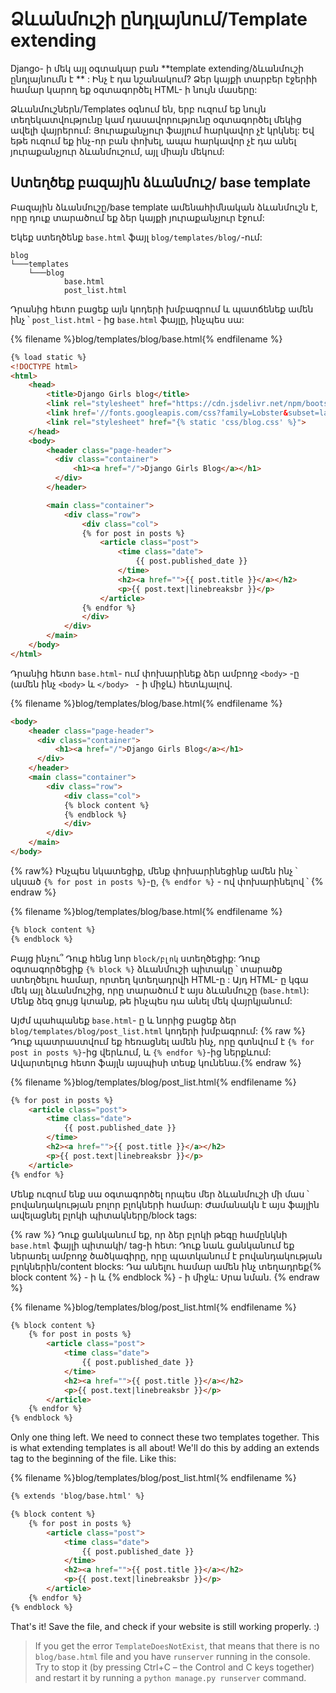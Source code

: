# Ձևանմուշի ընդլայնում/Template extending

Django- ի մեկ այլ օգտակար բան **template extending/ձևանմուշի ընդլայնումն է ** : Ինչ է դա նշանակում? Ձեր կայքի տարբեր էջերիի համար կարող եք օգտագործել HTML- ի նույն մասերը: 

Ձևանմուշներն/Templates օգնում են, երբ ուզում եք նույն տեղեկատվությունը կամ դասավորությունը օգտագործել մեկից ավելի վայրերում: Յուրաքանչյուր ֆայլում հարկավոր չէ կրկնել: Եվ եթե ուզում եք ինչ-որ բան փոխել, ապա հարկավոր չէ դա անել յուրաքանչյուր ձևանմուշում, այլ միայն մեկում:

## Ստեղծեք բազային ձևանմուշ/ base template

Բազային ձևանմուշը/base template ամենահիմնական ձևանմուշն է, որը դուք տարածում եք ձեր կայքի յուրաքանչյուր էջում:

Եկեք ստեղծենք `base.html` ֆայլ `blog/templates/blog/`-ում:

    blog
    └───templates
        └───blog
                base.html
                post_list.html
    

Դրանից հետո բացեք այն կոդերի խմբագրում և պատճենեք ամեն ինչ ՝ `post_list.html` - ից `base.html` ֆայլը, ինչպես սա:

{% filename %}blog/templates/blog/base.html{% endfilename %}

```html
{% load static %}
<!DOCTYPE html>
<html>
    <head>
        <title>Django Girls blog</title>
        <link rel="stylesheet" href="https://cdn.jsdelivr.net/npm/bootstrap@4.5.3/dist/css/bootstrap.min.css" integrity="sha384-TX8t27EcRE3e/ihU7zmQxVncDAy5uIKz4rEkgIXeMed4M0jlfIDPvg6uqKI2xXr2" crossorigin="anonymous">
        <link href='//fonts.googleapis.com/css?family=Lobster&subset=latin,latin-ext' rel='stylesheet' type='text/css'>
        <link rel="stylesheet" href="{% static 'css/blog.css' %}">
    </head>
    <body>
        <header class="page-header">
          <div class="container">
              <h1><a href="/">Django Girls Blog</a></h1>
          </div>
        </header>

        <main class="container">
            <div class="row">
                <div class="col">
                {% for post in posts %}
                    <article class="post">
                        <time class="date">
                            {{ post.published_date }}
                        </time>
                        <h2><a href="">{{ post.title }}</a></h2>
                        <p>{{ post.text|linebreaksbr }}</p>
                    </article>
                {% endfor %}
                </div>
            </div>
        </main>
    </body>
</html>
```

Դրանից հետո `base.html`- ում փոխարինեք ձեր ամբողջ `<body>` -ը (ամեն ինչ `<body>` և `</body> ` - ի միջև) հետևյալով.

{% filename %}blog/templates/blog/base.html{% endfilename %}

```html
<body>
    <header class="page-header">
      <div class="container">
          <h1><a href="/">Django Girls Blog</a></h1>
      </div>
    </header>
    <main class="container">
        <div class="row">
            <div class="col">
            {% block content %}
            {% endblock %}
            </div>
        </div>
    </main>
</body>
```

{% raw%} Ինչպես նկատեցիք, մենք փոխարինեցինք ամեն ինչ ՝ սկսած `{% for post in posts %}`-ը, `{% endfor %}` - ով փոխարինելով ՝ {% endraw %}

{% filename %}blog/templates/blog/base.html{% endfilename %}

```html
{% block content %}
{% endblock %}
```

Բայց ինչու՞ Դուք հենց նոր `block/բլոկ` ստեղծեցիք: Դուք օգտագործեցիք `{% block %}` ձևանմուշի պիտակը ՝ տարածք ստեղծելու համար, որտեղ կտեղադրվի HTML-ը : Այդ HTML- ը կգա մեկ այլ ձևանմուշից, որը տարածում է այս ձևանմուշը (`base.html`): Մենք ձեզ ցույց կտանք, թե ինչպես դա անել մեկ վայրկյանում:

Այժմ պահպանեք `base.html`- ը և նորից բացեք ձեր `blog/templates/blog/post_list.html` կոդերի խմբագրում: {% raw %}Դուք պատրաստվում եք հեռացնել ամեն ինչ, որը գտնվում է `{% for post in posts %}`-ից վերևում, և `{% endfor %}`-ից ներքևում: Ավարտելուց հետո ֆայլն այսպիսի տեսք կունենա.{% endraw %}

{% filename %}blog/templates/blog/post_list.html{% endfilename %}

```html
{% for post in posts %}
    <article class="post">
        <time class="date">
            {{ post.published_date }}
        </time>
        <h2><a href="">{{ post.title }}</a></h2>
        <p>{{ post.text|linebreaksbr }}</p>
    </article>
{% endfor %}
```

Մենք ուզում ենք սա օգտագործել որպես մեր ձևանմուշի մի մաս ՝ բովանդակության բոլոր բլոկների համար: Ժամանակն է այս ֆայլին ավելացնել բլոկի պիտակները/block tags:

{% raw %} Դուք ցանկանում եք, որ ձեր բլոկի թեգը համընկնի `base.html` ֆայլի պիտակի/ tag-ի հետ: Դուք նաև ցանկանում եք ներառել ամբողջ ծածկագիրը, որը պատկանում է բովանդակության բլոկներին/content blocks: Դա անելու համար ամեն ինչ տեղադրեք{% block content %} - ի և {% endblock %} - ի միջև: Սրա նման. {% endraw %}

{% filename %}blog/templates/blog/post_list.html{% endfilename %}

```html
{% block content %}
    {% for post in posts %}
        <article class="post">
            <time class="date">
                {{ post.published_date }}
            </time>
            <h2><a href="">{{ post.title }}</a></h2>
            <p>{{ post.text|linebreaksbr }}</p>
        </article>
    {% endfor %}
{% endblock %}
```

Only one thing left. We need to connect these two templates together. This is what extending templates is all about! We'll do this by adding an extends tag to the beginning of the file. Like this:

{% filename %}blog/templates/blog/post_list.html{% endfilename %}

```html
{% extends 'blog/base.html' %}

{% block content %}
    {% for post in posts %}
        <article class="post">
            <time class="date">
                {{ post.published_date }}
            </time>
            <h2><a href="">{{ post.title }}</a></h2>
            <p>{{ post.text|linebreaksbr }}</p>
        </article>
    {% endfor %}
{% endblock %}
```

That's it! Save the file, and check if your website is still working properly. :)

> If you get the error `TemplateDoesNotExist`, that means that there is no `blog/base.html` file and you have `runserver` running in the console. Try to stop it (by pressing Ctrl+C – the Control and C keys together) and restart it by running a `python manage.py runserver` command.